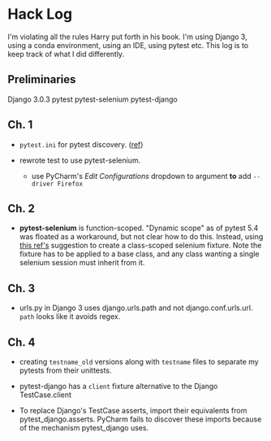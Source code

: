 # Hack Log

I'm violating all the rules Harry put forth in his book. 
I'm using Django 3, 
using a conda environment, 
using an IDE, 
using pytest etc. 
This log is to keep track of what I did differently.

## Preliminaries

Django 3.0.3
pytest
pytest-selenium
pytest-django

## Ch. 1

- `pytest.ini` for pytest discovery.
([ref](https://pytest-django.readthedocs.io/en/latest/tutorial.html#step-2-point-pytest-to-your-django-settings))

- rewrote test to use pytest-selenium.

  - use PyCharm's *Edit Configurations* dropdown to argument **to** add 
    `--driver Firefox`
    
## Ch. 2

- **pytest-selenium** is function-scoped. 
  "Dynamic scope" as of pytest 5.4 was floated as a workaround,
  but not clear how to do this.
  Instead, using 
  [this ref's](https://www.blazemeter.com/blog/improve-your-selenium-webdriver-tests-with-pytest)
  suggestion to create a class-scoped selenium fixture.
  Note the fixture has to be applied to a base class,
  and any class wanting a single selenium session must inherit from it.
  
## Ch. 3

- urls.py in Django 3 uses django.urls.path
  and not django.conf.urls.url. 
  `path` looks like it avoids regex.
  
## Ch. 4

- creating `testname_old` versions along with `testname` files 
  to separate my pytests from their unittests. 
  
- pytest-django has a `client` fixture alternative to the Django TestCase.client

- To replace Django's TestCase asserts, 
  import their equivalents from pytest_django.asserts.
  PyCharm fails to discover these imports because of the mechanism pytest_django uses.
